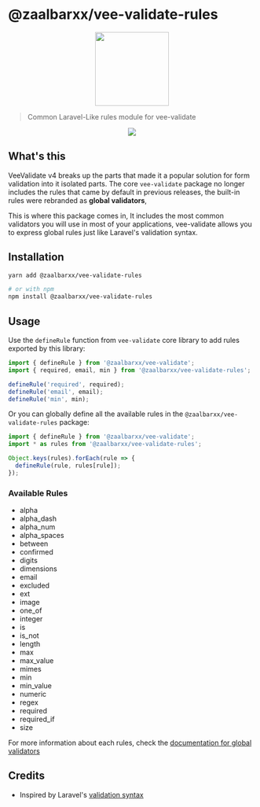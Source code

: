 # @zaalbarxx/vee-validate-rules

<p align="center">
  <a href="https://vee-validate.logaretm.com/v4/guide/global-validators" target="_blank">
    <img width="150" src="https://github.com/logaretm/vee-validate/blob/main/logo.png">
  </a>
</p>

> Common Laravel-Like rules module for vee-validate

<p align="center">
  <a href="https://github.com/sponsors/logaretm">
    <img src='https://sponsors.logaretm.com/sponsors.svg'>
  </a>
</p>

## What's this

VeeValidate v4 breaks up the parts that made it a popular solution for form validation into it isolated parts. The core `vee-validate` package no longer includes the rules that came by default in previous releases, the built-in rules were rebranded as **global validators**,

This is where this package comes in, It includes the most common validators you will use in most of your applications, vee-validate allows you to express global rules just like Laravel's validation syntax.

## Installation

```sh
yarn add @zaalbarxx/vee-validate-rules

# or with npm
npm install @zaalbarxx/vee-validate-rules
```

## Usage

Use the `defineRule` function from `vee-validate` core library to add rules exported by this library:

```js
import { defineRule } from '@zaalbarxx/vee-validate';
import { required, email, min } from '@zaalbarxx/vee-validate-rules';

defineRule('required', required);
defineRule('email', email);
defineRule('min', min);
```

Or you can globally define all the available rules in the `@zaalbarxx/vee-validate-rules` package:

```js
import { defineRule } from '@zaalbarxx/vee-validate';
import * as rules from '@zaalbarxx/vee-validate-rules';

Object.keys(rules).forEach(rule => {
  defineRule(rule, rules[rule]);
});
```

### Available Rules

- alpha
- alpha_dash
- alpha_num
- alpha_spaces
- between
- confirmed
- digits
- dimensions
- email
- excluded
- ext
- image
- one_of
- integer
- is
- is_not
- length
- max
- max_value
- mimes
- min
- min_value
- numeric
- regex
- required
- required_if
- size

For more information about each rules, check the [documentation for global validators](https://vee-validate.logaretm.com/v4/guide/global-validators)

## Credits

- Inspired by Laravel's [validation syntax](https://laravel.com/docs/5.4/validation)
